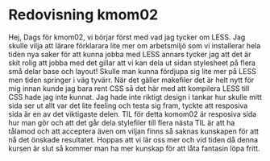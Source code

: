 ---
---
Redovisning kmom02
=========================

Hej,
Dags för kmom02, vi börjar först med vad jag tycker om LESS. Jag skulle vilja att lärare förklarara lite mer om arbetsmiljö som vi installerar hela tiden nya saker för att kunna jobba med LESS annars tycker jag att det är skit rolig att jobba med det gillar att vi kan dela ut sidan stylesheet på flera små delar base och layout! Skulle man kunna fördjupa sig lite mer på LESS men tiden springer i väg tyvärr. När det gäller makefiler det är helt nytt för mig innan kunde jag bara rent CSS så det här med att kompilera LESS till CSS hade jag inte kunnat. Jag hade inte riktigt design i tankar hur skulle mitt sida ser ut allt var det lite feeling och testa sig fram,
tyckte att resposiva sida är en av det viktigaste delen. TIL för detta komom02 är resposiva sida hur man gör och att det går dela stylefiler till flera nästa TIL är att ha tålamod och att acceptera även om viljan finns så saknas kunskapen för att nå det önskade resultatet. Hoppas att vi lär oss mer och vid tiden då denna kursen är slut så kommer man ha mer kunskap för att låta fantasin löpa fritt.
